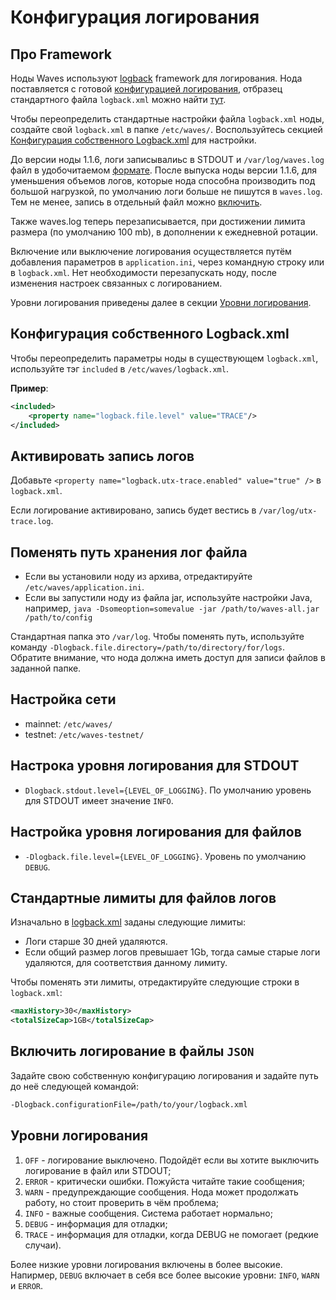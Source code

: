 # Конфигурация логирования

## Про Framework

Ноды Waves используют [logback](https://logback.qos.ch/documentation.html) framework для логирования. Нода поставляется с готовой [конфигурацией логирования](https://logback.qos.ch/manual/configuration.html), отбразец стандартного файла `logback.xml` можно найти [тут](https://github.com/wavesplatform/Waves/blob/master/node/src/main/resources/logback.xml).

Чтобы переопределить стандартные настройки файла `logback.xml` ноды, создайте свой `logback.xml` в папке `/etc/waves/`. Воспользуйтесь секцией [Конфигурация собственного Logback.xml](#own-logback) для настройки.

До версии ноды 1.1.6, логи записывалиьс в STDOUT и `/var/log/waves.log` файл в удобочитаемом [формате](https://github.com/wavesplatform/Waves/blob/master/node/src/main/resources/logback.xml). После выпуска ноды версии 1.1.6, для уменьшения объемов логов, которые нода способна производить под большой нагрузкой, по умолчанию логи больше не пишутся в `waves.log`. Тем не менее, запись в отдельный файл можно [включить](#enable-traces).

Также waves.log теперь перезаписывается, при достижении лимита размера (по умолчанию 100 mb), в дополнении к ежедневной ротации.

Включение или выключение логирования осуществляется путём добавления параметров в `application.ini`, через командную строку или в `logback.xml`. Нет необходимости перезапускать ноду, после изменения настроек связанных с логированием.

Уровни логирования приведены далее в секции [Уровни логирования](#loglevels).

## Конфигурация собственного Logback.xml <a id="own-logback"></a>

Чтобы переопределить параметры ноды в существующем `logback.xml`, используйте тэг `included` в `/etc/waves/logback.xml`.

**Пример**:

```xml
<included>
    <property name="logback.file.level" value="TRACE"/>
</included>
```

## Активировать запись логов <a id="enable-traces"></a>

Добавьте `<property name="logback.utx-trace.enabled" value="true" />` в `logback.xml`.

Если логирование активировано, запись будет вестись в `/var/log/utx-trace.log`.

## Поменять путь хранения лог файла

* Если вы установили ноду из архива, отредактируйте `/etc/waves/application.ini`.
* Если вы запустили ноду из файла jar, используйте настройки Java, например, `java -Dsomeoption=somevalue -jar /path/to/waves-all.jar /path/to/config`

Стандартная папка это `/var/log`. Чтобы поменять путь, используйте команду `-Dlogback.file.directory=/path/to/directory/for/logs`. Обратите внимание, что нода должна иметь доступ для записи файлов в заданной папке.

## Настройка сети

* mainnet: `/etc/waves/`
* testnet: `/etc/waves-testnet/`

## Настрока уровня логирования для STDOUT

* `Dlogback.stdout.level={LEVEL_OF_LOGGING}`. По умолчанию уровень для STDOUT имеет значение `INFO`.

## Настройка уровня логирования для файлов

* `-Dlogback.file.level={LEVEL_OF_LOGGING}`. Уровень по умолчанию `DEBUG`.

## Стандартные лимиты для файлов логов

Изначально в [logback.xml](https://github.com/wavesplatform/Waves/blob/master/node/src/main/resources/logback.xml) заданы следующие лимиты:

* Логи старше 30 дней удаляются.
* Если общий размер логов превышает 1Gb, тогда самые старые логи удаляются, для соответствия данному лимиту.

Чтобы поменять эти лимиты, отредактируйте следующие строки в `logback.xml`:

```xml
<maxHistory>30</maxHistory>
<totalSizeCap>1GB</totalSizeCap>
```

## Включить логирование в файлы `JSON`

Задайте свою собственную конфигурацию логирования и задайте путь до неё следующей командой:

```bash
-Dlogback.configurationFile=/path/to/your/logback.xml
```

## Уровни логирования <a id="loglevels"></a>

1. `OFF` - логирование выключено. Подойдёт если вы хотите выключить логирование в файл или STDOUT;
2. `ERROR` - критически ошибки. Пожуйста читайте такие сообщения;
3. `WARN` - предупреждающие сообщения. Нода может продолжать работу, но стоит проверить в чём проблема;
4. `INFO` - важные сообщения. Система работает нормально;
5. `DEBUG` - информация для отладки;
6. `TRACE` - информация для отладки, когда DEBUG не помогает \(редкие случаи\).

Более низкие уровни логирования включены в более высокие. Напирмер, `DEBUG` включает в себя все более высокие уровни: `INFO`, `WARN` и `ERROR`.
